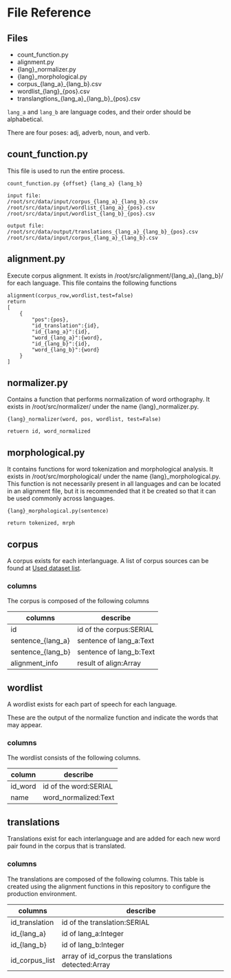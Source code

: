 # File Reference

## Files

- count_function.py
- alignment.py
- {lang}_normalizer.py
- {lang}_morphological.py
- corpus_{lang_a}_{lang_b}.csv
- wordlist_{lang}_{pos}.csv
- translangtions_{lang_a}\_{lang_b}\_{pos}.csv

`lang_a` and `lang_b` are language codes, and their order should be alphabetical.

There are four poses: adj, adverb, noun, and verb.

## count_function.py

This file is used to run the entire process.
```
count_function.py {offset} {lang_a} {lang_b}

input file: 
/root/src/data/input/corpus_{lang_a}_{lang_b}.csv
/root/src/data/input/wordlist_{lang_a}_{pos}.csv
/root/src/data/input/wordlist_{lang_b}_{pos}.csv

output file:
/root/src/data/output/translations_{lang_a}_{lang_b}_{pos}.csv
/root/src/data/input/corpus_{lang_a}_{lang_b}.csv
```

## alignment.py

Execute corpus alignment.
It exists in /root/src/alignment/{lang_a}_{lang_b}/ for each language.
This file contains the following functions

```
alignment(corpus_row,wordlist,test=false)
return 
[
	{
		"pos":{pos},
		"id_translation":{id},
		"id_{lang_a}":{id},
		"word_{lang_a}":{word},
		"id_{lang_b}":{id},
		"word_{lang_b}":{word}
	}
]
```

## normalizer.py

Contains a function that performs normalization of word orthography.
It exists in /root/src/normalizer/ under the name {lang}_normalizer.py.

```
{lang}_normalizer(word, pos, wordlist, test=False)

retuern id, word_normalized
```

## morphological.py

It contains functions for word tokenization and morphological analysis.
It exists in /root/src/morphological/ under the name {lang}_morphological.py.
This function is not necessarily present in all languages and can be located in an alignment file, but it is recommended that it be created so that it can be used commonly across languages.

```
{lang}_morphological.py(sentence)

return tokenized, mrph
```

## corpus
A corpus exists for each interlanguage.
A list of corpus sources can be found at [Used dataset list](./Acknowledgements/Used_dataset_list.md).
### columns

The corpus is composed of the following columns

| columns             | describe                |
|---------------------|-------------------------|
| id                  | id of the corpus:SERIAL |
| sentence_{lang_a}   | sentence of lang_a:Text |
| sentence_{lang_b}   | sentence of lang_b:Text |
| alignment_info      | result of align:Array   |

## wordlist
A wordlist exists for each part of speech for each language.

These are the output of the normalize function and indicate the words that may appear.

### columns

The wordlist consists of the following columns.

| column  | describe              |
|---------|-----------------------|
| id_word | id of the word:SERIAL |
| name    | word_normalized:Text  |

## translations

Translations exist for each interlanguage and are added for each new word pair found in the corpus that is translated.

### columns

The translations are composed of the following columns. This table is created using the alignment functions in this repository to configure the production environment.

| columns        | describe                                           |
|----------------|----------------------------------------------------|
| id_translation | id of the translation:SERIAL                       |
| id_{lang_a}    | id of lang_a:Integer                               |
| id_{lang_b}    | id of lang_b:Integer                               |
| id_corpus_list | array of id_corpus the translations detected:Array |
